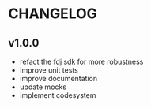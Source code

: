 # CHANGELOG

## v1.0.0

- refact the fdj sdk for more robustness
- improve unit tests
- improve documentation
- update mocks
- implement codesystem

